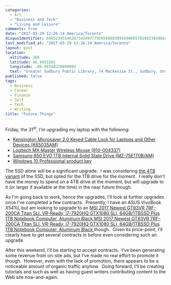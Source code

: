 ```yaml
---
categories:
  - Art
  - "Business and Tech"
  - "Living and Leisure"
comments: true
date: "2017-03-29 12:26:14 America/Toronto"
disqusIdentifier: 6485234554626734249777959568683895698665783882384966422374778357584923347285367369828884567594622222
last_modified_at: "2017-03-29 12:26:14 America/Toronto"
layout: post
location:
  altitude: 266
  latitude: 46.4955102
  longitude: -80.99748220000004
  text: "Greater Sudbury Public Library, 74 Mackenzie St., Sudbury, Ontario, P3C 4X8, Canada"
published: false
tags:
  - Business
  - Career
  - Finance
  - Self
  - Tech
  - Writing
title: "Future Things"
---
```


<p>
  Friday, the 31<sup>st</sup>, I'm upgrading my laptop with the following:
  <ul>
    <li>
      <a href="{{ site.uri.aStore }}/#detail/B01K1JUO14" rel="me" title="">
        Kensington Microsaver 2.0 Keyed Cable Lock for Laptops and Other Devices (K65035AM)
      </a>
    </li>
    <li>
      <a href="{{ site.uri.aStore }}/#detail/B00TZR3WRM" rel="me" title="">Logitech MX Master Wireless Mouse (910-004337)</a>
    </li>
    <li>
      <a href="http://www.bestbuy.ca/en-ca/product/mz-75e1t0b-am/10366522.aspx" rel="external nofollow" target="_blank" title="">
        Samsung 850 EVO 1TB Internal Solid State Drive (MZ-75E1T0B/AM)
      </a>
    </li>
    <li>
      <a href="{{ site.uri.aStore }}/#detail/B01ERYGUG2" rel="me" title="">Windows 10 Professional product key</a>
    </li>
  </ul>
</p>
<!-- excerptBreak -->
<p>
  The SSD alone will be a significant upgrade.&nbsp; I was considering <a href="{{ site.uri.aStore }}/#detail/B01G844OOO" rel="me" title="">the 4TB variant</a>
  of the SSD, but opted for the 1TB drive for the moment.&nbsp; I really don't have the money to spend on a 4TB drive at the moment, but will upgrade to it (or
  larger if available at the time) in the near future though.
</p>
<p>
  As I'm going back to work, hence the upgrades, I'll look at further upgrades once I've completed a few contracts.&nbsp; Presently, I have an ASUS VivoBook
  X541U, but am looking to upgrade to an
  <a href="{{ site.uri.aStore }}/#detail/B01N4JZ295" rel="me" title="">
    MSI 2017 Newest GT83VR 7RF-200CA Titan SLI. VR-Ready, i7-7920HQ GTX1080 SLI, 64GB/1TBSSD Plus 1TB Notebook Computer, Aluminum Black	MSI 2017 Newest GT83VR
    7RF-200CA Titan SLI. VR-Ready, i7-7920HQ GTX1080 SLI, 64GB/1TBSSD Plus 1TB Notebook Computer, Aluminum Black
  </a>
  though.&nbsp; Given its price-point, I'll clearly have to get several contracts in before even considering such an upgrade.
</p>
<p>
  After this weekend, I'll be starting to accept contracts.&nbsp; I've been generating some revenue from on-site ads, but I've made no real effort to promote it
  though.&nbsp; However, even with the lack of promotion, there appears to be a noticeable amount of organic traffic anyhow.&nbsp; Going forward, I'll be
  creating tutorials and such as well as having guest writers contributing content to the Web site now-and-again.
</p>
